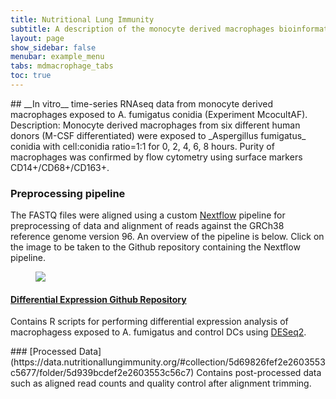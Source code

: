 ```yaml
---
title: Nutritional Lung Immunity
subtitle: A description of the monocyte derived macrophages bioinformatics pipelines.
layout: page
show_sidebar: false
menubar: example_menu
tabs: mdmacrophage_tabs
toc: true
---
```



<a name="titlemcocultaf">
## __In vitro__ time-series RNAseq data from monocyte derived macrophages exposed to A. fumigatus conidia (Experiment McocultAF).

<a name="briefdescriptionmcocultaf">
Description: Monocyte derived macrophages from six different human donors (M-CSF differentiated) were exposed to _Aspergillus fumigatus_ conidia with cell:conidia ratio=1:1 for 0, 2, 4, 6, 8 hours. Purity of macrophages was confirmed by flow cytometry using surface markers CD14+/CD68+/CD163+.

### Preprocessing pipeline
The FASTQ files were aligned using a custom [Nextflow](https://www.nextflow.io/) pipeline for preprocessing of data and alignment of reads against the GRCh38 reference genome version 96.  An overview of the pipeline is below. Click on the image to be taken to the Github repository containing the Nextflow pipeline.


<figure >
<a href="https://github.com/NutritionalLungImmunity/NLI_response_to_Aspergillus_fumigatus_omics_data_analysis/tree/master/DCvsM_response_to_AF_preprocessing/star_pipeline">
    <img  src="https://data.nutritionallungimmunity.org/api/v1/file/5e0e4292c1b2cfe0661e5643/download?contentDisposition=inline" />
</a>
</figure>

#### [Differential Expression Github Repository](https://github.com/NutritionalLungImmunity/NLI_response_to_Aspergillus_fumigatus_omics_data_analysis/DCvsM_response_to_AF_analysis)
Contains R scripts for performing differential expression analysis of macrophagess exposed to A. fumigatus and control DCs using [DESeq2](https://bioconductor.org/packages/release/bioc/html/DESeq2.html).

<a name ="processeddatamcocultaf">
### [Processed Data](https://data.nutritionallungimmunity.org/#collection/5d69826fef2e2603553c5677/folder/5d939bcdef2e2603553c56c7)
Contains post-processed data such as aligned read counts and quality control after alignment trimming.
